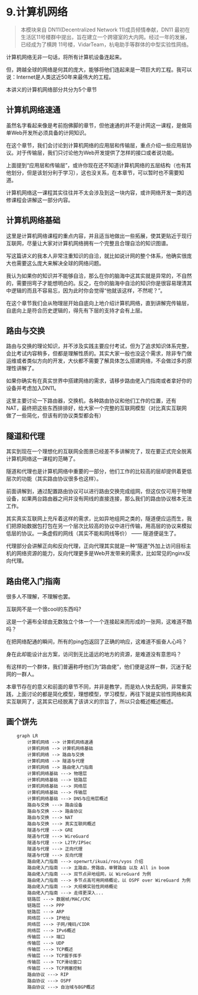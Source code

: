 # 9.计算机网络

> 本模块来自 DN11(Decentralized Network 11)成员倾情奉献，DN11 最初在生活区11号楼群中提出，旨在建立一个跨寝室的大内网。经过一年的发展，已经成为了横跨 11号楼，VidarTeam，杭电助手等群体的中型实验性网络。

计算机网络无非一句话，将所有计算机设备连起来。

但，跨越全球的网络是何其的庞大，能够将他们连起来是一项巨大的工程。我可以说：Internet是人类这近50年来最伟大的工程。

本讲义的计算机网络部分共分为5个章节

## 计算机网络速通

虽然名字看起来像是考前抱佛脚的章节，但他速通的并不是计网这一课程，是做简单Web开发所必须具备的计网知识。

在这个章节，我们会讨论到计算机网络的应用层和传输层，重点介绍一些应用层协议。对于传输层，我们只讨论他为Web开发提供了怎样的接口或者说功能。

上面提到“应用层和传输层”，或许你现在还不知道计算机网络的五层结构（也有其他划分，但是该划分利于学习），这也没关系，在本章节，可以暂时也不需要知道。

计算机网络这一课程其实往往并不太会涉及到这一块内容，或许网络开发一类的选修课程会讲解这一部分内容。

## 计算机网络基础

这里是计算机网络课程的重点内容，并且适当地做出一些拓展，使其更贴近于现行互联网，尽量让大家对计算机网络拥有一个完整且合理自洽的知识图谱。

写这篇讲义的我本人非常注重知识的自洽，就比如说计网的整个体系，他确实很庞大也需要这么庞大来解决全球的网络问题。

我认为如果你的知识并不能够自洽，那么在你的脑海中这其实就是异常的，不自然的，需要拐弯子才能想明白的。反之，在你的脑海中自洽的知识你是很容易理清其中逻辑的而且不容易忘，因为此时你会觉得“他就该这样，不然呢？”。

在这个章节我们会从物理层开始自底向上地介绍计算机网络，直到讲解完传输层，自底向上是符合历史逻辑的，得先有下层的支持才会有上层。

## 路由与交换

路由与交换的理论知识，并不涉及实践主要应付考试，但为了追求知识体系完整，会比考试内容稍多，但都是理解性质的。其实大家一般也没这个需求，除非专门做运维或者类似方向的开发，大伙都不需要了解具体怎么搭建网络，不会做过多的原理性讲解了。

如果你确实有在真实世界中搭建网络的需求，请移步路由佬入门指南或者拿好你的设备并考虑加入DN11。

这里主要讨论一下路由器，交换机，各种路由协议和他们工作的位置，还有NAT，最终把这些东西排排好，给大家一个完整的互联网模型（对比真实互联网做了一些简化，但该有的协议类型都会有）

## 隧道和代理

其实到现在一个理想化的互联网全图景已经差不多讲解完了，现在要正式完全脱离计算机网络这一课程的范畴了。

隧道和代理也是计算机网络中重要的一部分，他们工作的比较高的层却提供着更低层次的功能（其实路由协议很多也这样）。

前面讲解到，通过配置路由协议可以进行路由交换完成组网，但这仅仅可用于物理设备，如果两台路由器之间并没有网线的直接连接，那么我们的路由协议根本无法工作。

其实真实互联网上充斥着这样的需求，比如异地组网之类的，隧道便应运而生，我们把原始数据包打包在另一个层次比较高的协议中进行传输，用高层的协议来模拟低层的协议。一条虚假的网线（其实不能和网线等价） —— 隧道便诞生了。

代理部分会讲解正向和反向代理，正向代理其实就是一种“隧道”外加上访问目标主机的网络资源的能力，反向代理更多是Web开发带来的需求，比如常见的nginx反向代理。

## 路由佬入门指南

很多人不理解，不理解也罢。

互联网不是一个很cool的东西吗?

这是一个遍布全球由无数独立个体一个一个连接起来而形成的一张网，这难道不酷吗？

在把网络配通的瞬间，所有的ping包返回了正确的响应，这难道不振奋人心吗？

身在此却能设计出方案，访问到无比遥远的地方的资源，是难道没有意思吗？

有这样的一个群体，我们普遍称呼他们为“路由佬”，他们便是这样一群，沉迷于配网的一群人。

本章节存在的意义和前面的章节不同，并非是教学，而是劝人快去配网，非常重实践，上面讨论的都是简化模型，理想模型，学习模型，再往下就是实验性网络和真实互联网了，这其实已经脱离了该讲义的宗旨了，所以只会概述概述概述。
## 画个饼先

```mermaid
    graph LR 
        计算机网络 --> 计算机网络速通
        计算机网络 --> 计算机网络基础
        计算机网络 --> 路由与交换
        计算机网络 --> 隧道与代理
        计算机网络 --> 路由佬入门指南
        计算机网络基础 ---> 物理层
        计算机网络基础 ---> 链路层
        计算机网络基础 ---> 网络层
        计算机网络基础 ---> 传输层
        计算机网络基础 ---> DNS与应用层概述
        路由与交换 ---> 路由设备
        路由与交换 ---> 路由协议
        路由与交换 ---> NAT
        路由与交换 ---> 真实互联网概述
        隧道与代理 ---> GRE
        隧道与代理 ---> WireGuard
        隧道与代理 ---> L2TP/IPSec
        隧道与代理 ---> 正向代理
        隧道与代理 ---> 反向代理
        路由佬入门指南 ---> openwrt/ikuai/ros/vyos 介绍
        路由佬入门指南 ---> 主路由，旁路由，单臂路由 以及 All in boom
        路由佬入门指南 ---> 双节点异地组网，以 WireGuard 为例
        路由佬入门指南 ---> 多节点高可用网络概论，以 OSPF over WireGuard 为例
        路由佬入门指南 ---> 大规模实验性网络概论
        路由佬入门指南 ---> 走得更深入...
        链路层 ---> 数据帧/MAC/CRC
        链路层 ---> PPP
        链路层 ---> ARP
        网络层 ---> IP地址
        网络层 ---> 子网/掩码/CIDR
        网络层 ---> IPv6概述
        传输层 ---> 端口
        传输层 ---> UDP
        传输层 ---> TCP概述
        传输层 ---> TCP握手挥手
        传输层 ---> TCP滑动窗口
        传输层 ---> TCP拥塞控制
        路由协议 ---> RIP
        路由协议 ---> OSPF
        路由协议 ---> 自治域与BGP概述

```
